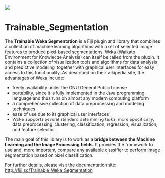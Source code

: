 ![](http://jenkins.imagej.net/job/Trainable_Segmentation/lastBuild/badge/icon)

Trainable_Segmentation
======================

The **Trainable Weka Segmentation** is a Fiji plugin and library that combines a collection of machine learning algorithms with a set of selected image features to produce pixel-based segmentations. [Weka (Waikato Environment for Knowledge Analysis)](http://www.cs.waikato.ac.nz/ml/weka/) can itself be called from the plugin. It contains a collection of visualization tools and algorithms for data analysis and predictive modeling, together with graphical user interfaces for easy access to this functionality. As described on their wikipedia site, the advantages of Weka include:

- freely availability under the GNU General Public License
- portability, since it is fully implemented in the Java programming language and thus runs on almost any modern computing platform
- a comprehensive collection of data preprocessing and modeling techniques
- ease of use due to its graphical user interfaces
- Weka supports several standard data mining tasks, more specifically, data preprocessing, clustering, classification, regression, visualization, and feature selection.

The main goal of this library is to work as a **bridge between the Machine Learning and the Image Processing fields**. It provides the framework to use and, more important, compare any available classifier to perform image segmentation based on pixel classification.

For further details, please visit the documentation site: http://fiji.sc/Trainable_Weka_Segmentation
